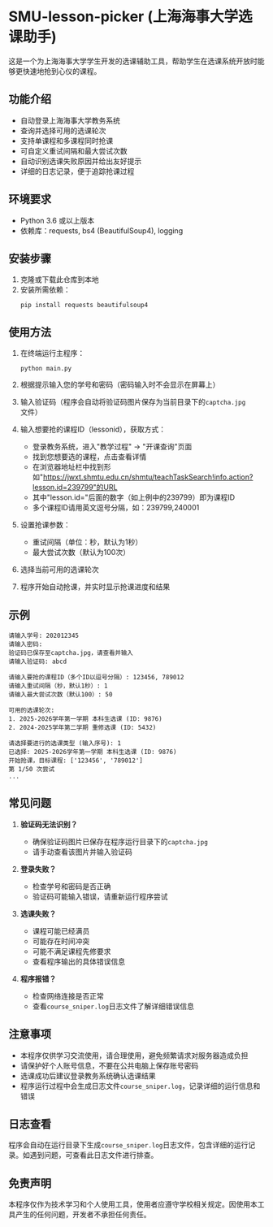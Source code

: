 # SMU-lesson-picker (上海海事大学选课助手)

这是一个为上海海事大学学生开发的选课辅助工具，帮助学生在选课系统开放时能够更快速地抢到心仪的课程。

## 功能介绍

- 自动登录上海海事大学教务系统
- 查询并选择可用的选课轮次
- 支持单课程和多课程同时抢课
- 可自定义重试间隔和最大尝试次数
- 自动识别选课失败原因并给出友好提示
- 详细的日志记录，便于追踪抢课过程

## 环境要求

- Python 3.6 或以上版本
- 依赖库：requests, bs4 (BeautifulSoup4), logging

## 安装步骤

1. 克隆或下载此仓库到本地
2. 安装所需依赖：
   ```
   pip install requests beautifulsoup4
   ```

## 使用方法

1. 在终端运行主程序：
   ```
   python main.py
   ```

2. 根据提示输入您的学号和密码（密码输入时不会显示在屏幕上）

3. 输入验证码（程序会自动将验证码图片保存为当前目录下的`captcha.jpg`文件）

4. 输入想要抢的课程ID（lessonid），获取方式：
   - 登录教务系统，进入"教学过程" -> "开课查询"页面
   - 找到您想要选的课程，点击查看详情
   - 在浏览器地址栏中找到形如"https://jwxt.shmtu.edu.cn/shmtu/teachTaskSearch!info.action?lesson.id=239799"的URL
   - 其中"lesson.id="后面的数字（如上例中的239799）即为课程ID
   - 多个课程ID请用英文逗号分隔，如：239799,240001

5. 设置抢课参数：
   - 重试间隔（单位：秒，默认为1秒）
   - 最大尝试次数（默认为100次）

6. 选择当前可用的选课轮次

7. 程序开始自动抢课，并实时显示抢课进度和结果

## 示例

```
请输入学号: 202012345
请输入密码: 
验证码已保存至captcha.jpg，请查看并输入
请输入验证码: abcd

请输入要抢的课程ID（多个ID以逗号分隔）: 123456, 789012
请输入重试间隔（秒，默认1秒）: 1
请输入最大尝试次数（默认100）: 50

可用的选课轮次:
1. 2025-2026学年第一学期 本科生选课 (ID: 9876)
2. 2024-2025学年第二学期 重修选课 (ID: 5432)

请选择要进行的选课类型 (输入序号): 1
已选择: 2025-2026学年第一学期 本科生选课 (ID: 9876)
开始抢课，目标课程: ['123456', '789012']
第 1/50 次尝试
...
```

## 常见问题

1. **验证码无法识别？**
   - 确保验证码图片已保存在程序运行目录下的`captcha.jpg`
   - 请手动查看该图片并输入验证码

2. **登录失败？**
   - 检查学号和密码是否正确
   - 验证码可能输入错误，请重新运行程序尝试

3. **选课失败？**
   - 课程可能已经满员
   - 可能存在时间冲突
   - 可能不满足课程先修要求
   - 查看程序输出的具体错误信息

4. **程序报错？**
   - 检查网络连接是否正常
   - 查看`course_sniper.log`日志文件了解详细错误信息

## 注意事项

- 本程序仅供学习交流使用，请合理使用，避免频繁请求对服务器造成负担
- 请保护好个人账号信息，不要在公共电脑上保存账号密码
- 选课成功后建议登录教务系统确认选课结果
- 程序运行过程中会生成日志文件`course_sniper.log`，记录详细的运行信息和错误

## 日志查看

程序会自动在运行目录下生成`course_sniper.log`日志文件，包含详细的运行记录。如遇到问题，可查看此日志文件进行排查。

## 免责声明

本程序仅作为技术学习和个人使用工具，使用者应遵守学校相关规定。因使用本工具产生的任何问题，开发者不承担任何责任。
